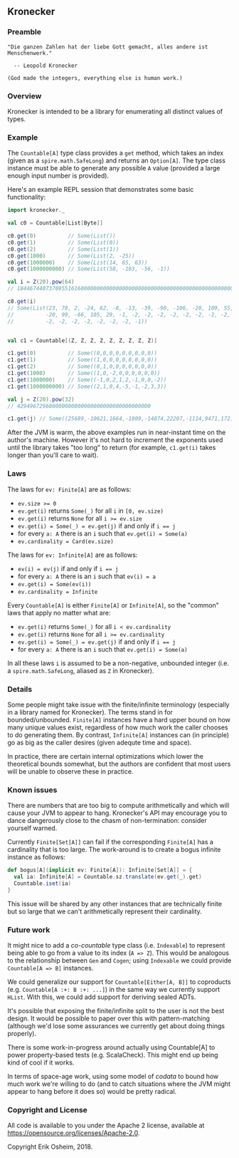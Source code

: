 ## Kronecker

### Preamble

```
"Die ganzen Zahlen hat der liebe Gott gemacht, alles andere ist Menschenwerk."

  -- Leopold Kronecker

(God made the integers, everything else is human work.)
```

### Overview

Kronecker is intended to be a library for enumerating all distinct
values of types.

### Example

The `Countable[A]` type class provides a `get` method, which takes an
index (given as a `spire.math.SafeLong`) and returns an `Option[A]`.
The type class instance must be able to generate any possible `A`
value (provided a large enough input number is provided).

Here's an example REPL session that demonstrates some basic
functionality:

```scala
import kronecker._

val c0 = Countable[List[Byte]]

c0.get(0)          // Some(List())
c0.get(1)          // Some(List(0))
c0.get(2)          // Some(List(1))
c0.get(1000)       // Some(List(2, -25))
c0.get(1000000)    // Some(List(14, 65, 63))
c0.get(1000000000) // Some(List(58, -103, -56, -1))

val i = Z(20).pow(64)
// 184467440737095516160000000000000000000000000000000000000000000000000000000000000000

c0.get(i)
// Some(List(23, 78, 2, -24, 62, -8, -13, -39, -90, -106, -20, 109, 55,
//          -20, 99, -66, 105, 29, -1, -2, -2, -2, -2, -2, -2, -2, -2,
//          -2, -2, -2, -2, -2, -2, -2, -1))


val c1 = Countable[(Z, Z, Z, Z, Z, Z, Z, Z, Z)]

c1.get(0)          // Some((0,0,0,0,0,0,0,0,0))
c1.get(1)          // Some((1,0,0,0,0,0,0,0,0))
c1.get(2)          // Some((0,1,0,0,0,0,0,0,0))
c1.get(1000)       // Some((1,0,-2,0,0,0,0,0,0))
c1.get(1000000)    // Some((-1,0,2,1,2,-1,0,0,-2))
c1.get(1000000000) // Some((2,1,0,4,-5,-1,-2,3,3))

val j = Z(20).pow(32)
// 429496729600000000000000000000000000000000

c1.get(j) // Some((25689,-10621,1664,-1809,-14874,22207,-1114,9471,172))
```

After the JVM is warm, the above examples run in near-instant time on
the author's machine. However it's not hard to increment the exponents
used until the library takes "too long" to return (for example,
`c1.get(i)` takes longer than you'll care to wait).

### Laws

The laws for `ev: Finite[A]` are as follows:

 * `ev.size >= 0`
 * `ev.get(i)` returns `Some(_)` for all `i` in `[0, ev.size)`
 * `ev.get(i)` returns `None` for all `i >= ev.size`
 * `ev.get(i) = Some(_) = ev.get(j)` if and only if `i == j`
 * for every `a: A` there is an `i` such that `ev.get(i) = Some(a)`
 * `ev.cardinality = Card(ev.size)`

The laws for `ev: Infinite[A]` are as follows:

 * `ev(i) = ev(j)` if and only if `i == j`
 * for every `a: A` there is an `i` such that `ev(i) = a`
 * `ev.get(i) = Some(ev(i))`
 * `ev.cardinality = Infinite`

Every `Countable[A]` is either `Finite[A]` or `Infinite[A]`, so the
"common" laws that apply no matter what are:

 * `ev.get(i)` returns `Some(_)` for all `i < ev.cardinality`
 * `ev.get(i)` returns `None` for all `i >= ev.cardinality`
 * `ev.get(i) = Some(_) = ev.get(j)` if and only if `i == j`
 * for every `a: A` there is an `i` such that `ev.get(i) = Some(a)`
 
In all these laws `i` is assumed to be a non-negative, unbounded
integer (i.e. a `spire.math.SafeLong`, aliased as `Z` in Kronecker).

### Details

Some people might take issue with the finite/infinite terminology
(especially in a library named for Kronecker). The terms stand in for
bounded/unbounded. `Finite[A]` instances have a hard upper bound on
how many unique values exist, regardless of how much work the caller
chooses to do generating them. By contrast, `Infinite[A]` instances
can (in principle) go as big as the caller desires (given adequte time
and space).

In practice, there are certain internal optimizations which lower the
theoretical bounds somewhat, but the authors are confident that most
users will be unable to observe these in practice.

### Known issues

There are numbers that are too big to compute arithmetically and which
will cause your JVM to appear to hang. Kronecker's API may encourage
you to dance dangerously close to the chasm of non-termination:
consider yourself warned.

Currently `Finite[Set[A]]` can fail if the corresponding `Finite[A]`
has a cardinality that is too large. The work-around is to create a
bogus infinite instance as follows:

```scala
def bogus[A](implicit ev: Finite[A]): Infinite[Set[A]] = {
  val ia: Infinite[A] = Countable.sz.translate(ev.get(_).get)
  Countable.iset(ia)
}
```

This issue will be shared by any other instances that are technically
finite but so large that we can't arithmetically represent their
cardinality.

### Future work

It might nice to add a *co-countable* type class (i.e. `Indexable`) to
represent being able to go from a value to its index (`A => Z`). This
would be analogous to the relationship between `Gen` and `Cogen`;
using `Indexable` we could provide `Countable[A => B]` instances.

We could generalize our support for `Countable[Either[A, B]]` to
coproducts (e.g. `Countable[A :+: B :+: ...]`) in the same way we
currently support `HList`. With this, we could add support for
deriving sealed ADTs.

It's possible that exposing the finite/infinite split to the user is
not the best design. It would be possible to paper over this with
pattern-matching (although we'd lose some assurances we currently get
about doing things properly).

There is some work-in-progress around actually using Countable[A] to
power property-based tests (e.g. ScalaCheck). This might end up being
kind of cool if it works.

In terms of space-age work, using some model of *codata* to bound how
much work we're willing to do (and to catch situations where the JVM
might appear to hang before it does so) would be pretty radical.

### Copyright and License

All code is available to you under the Apache 2 license, available at
https://opensource.org/licenses/Apache-2.0.

Copyright Erik Osheim, 2018.
